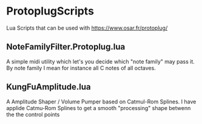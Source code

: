 # ProtoplugScripts
Lua Scripts that can be used with https://www.osar.fr/protoplug/


## NoteFamilyFilter.Protoplug.lua

A simple midi utility which let's you decide which "note family" may pass it.
By note family I mean for instance all C notes of all octaves.

## KungFuAmplitude.lua
A Amplitude Shaper / Volume Pumper based on Catmul-Rom Splines.
I have applide Catmu-Rom Splines to get a smooth "processing" shape betwenn the the control points







